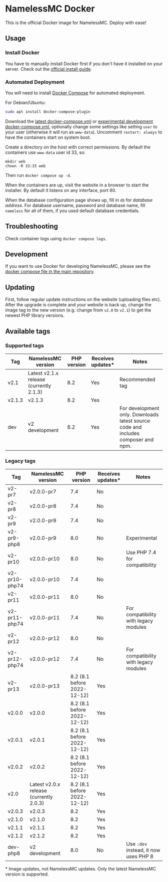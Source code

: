# NamelessMC Docker

This is the official Docker image for NamelessMC. Deploy with ease!

## Usage

### Install Docker

You have to manually install Docker first if you don't have it installed on your server. Check out the [official install guide](https://docs.docker.com/engine/installation).

### Automated Deployment

You will need to install [Docker Compose](https://docs.docker.com/compose/) for automated deployment.

For Debian/Ubuntu:
```bash
sudo apt install docker-compose-plugin
```

Download the [latest docker-compose.yml](https://github.com/NamelessMC/Nameless-Docker/blob/master/docker-compose.yaml) or [experimental development docker-compose.yml](https://github.com/NamelessMC/Nameless-Docker/blob/dev/docker-compose.yaml), optionally change some settings like setting `user` to your user (otherwise it will run as `www-data`). Uncomment `restart: always` to have the containers start on system boot.

Create a directory on the host with correct permissions. By default the containers use `www-data` user id 33, so:
```
mkdir web
chown -R 33:33 web
```

Then run `docker compose up -d`.

When the containers are up, visit the website in a browser to start the installer. By default it listens on any interface, port 80.

When the database configuration page shows up, fill in `db` for *database address*. For database username, password and database name, fill `nameless` for all of them, if you used default database credentials.

## Troubleshooting
Check container logs using `docker compose logs`.

## Development

If you want to use Docker for developing NamelessMC, please see the [docker compose file in the main repository](https://github.com/NamelessMC/Nameless/blob/v2/docker-compose.yaml).

## Updating
First, follow regular update instructions on the website (uploading files etc). After the upgrade is complete and your website is back up, change the image tag to the new version (e.g. change from `v2.0` to `v2.1`) to get the newest PHP library versions.

## Available tags

### Supported tags
| Tag | NamelessMC version | PHP version | Receives updates\* | Notes
| --- | ------------------ | ----------- | ---------------- | -----
v2.1 | Latest v2.1.x release (currently 2.1.3) | 8.2 | Yes | Recommended tag
v2.1.3 | v2.1.3 | 8.2 | Yes
dev | v2 development | 8.2 | Yes | For development only. Downloads latest source code and includes composer and npm.

### Legacy tags

| Tag | NamelessMC version | PHP version | Receives updates\* | Notes
| --- | ------------------ | ----------- | ---------------- | -----
v2-pr7 | v2.0.0-pr7 | 7.4 | No |
v2-pr8 | v2.0.0-pr8 | 7.4 | No |
v2-pr9 | v2.0.0-pr9 | 7.4 | No |
v2-pr9-php8 | v2.0.0-pr9 | 8.0 | No | Experimental
v2-pr10 | v2.0.0-pr10 | 8.0 | No | Use PHP 7.4 for compatibility
v2-pr10-php74 | v2.0.0-pr10 | 7.4 | No |
v2-pr11 | v2.0.0-pr11 | 8.0 | No |
v2-pr11-php74 | v2.0.0-pr11 | 7.4 | No | For compatibility with legacy modules
v2-pr12 | v2.0.0-pr12 | 8.0 | No |
v2-pr12-php74 | v2.0.0-pr12 | 7.4 | No | For compatibility with legacy modules
v2-pr13 | v2.0.0-pr13 | 8.2 (8.1 before 2022-12-12) | Yes |
v2.0.0 | v2.0.0 | 8.2 (8.1 before 2022-12-12) | Yes |
v2.0.1 | v2.0.1 | 8.2 (8.1 before 2022-12-12)  | Yes |
v2.0.2 | v2.0.2 | 8.2 (8.1 before 2022-12-12) | Yes |
v2.0 | Latest v2.0.x release (currently 2.0.3) | 8.2 (8.1 before 2022-12-12) | Yes |
v2.0.3 | v2.0.3 | 8.2 | Yes |
v2.1.0 | v2.1.0 | 8.2 | Yes |
v2.1.1 | v2.1.1 | 8.2 | Yes |
v2.1.2 | v2.1.2 | 8.2 | Yes |
dev-php8 | v2 development | 8.0 | No | Use `:dev` instead, it now uses PHP 8

\* Image updates, not NamelessMC updates. Only the latest NamelessMC version is supported.
